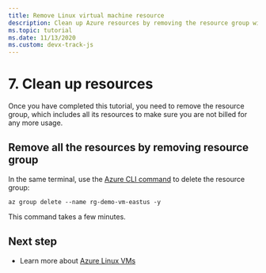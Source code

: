 ```yaml
---
title: Remove Linux virtual machine resource
description: Clean up Azure resources by removing the resource group with an Azure CLI command. 
ms.topic: tutorial
ms.date: 11/13/2020
ms.custom: devx-track-js
---
```


# 7. Clean up resources

Once you have completed this tutorial, you need to remove the resource group, which includes all its resources to make sure you are not billed for any more usage. 

## Remove all the resources by removing resource group

In the same terminal, use the [Azure CLI command](/cli/azure/group?view=azure-cli-latest#az_group_delete) to delete the resource group:

```azurecli
az group delete --name rg-demo-vm-eastus -y
```

This command takes a few minutes. 

## Next step

* Learn more about [Azure Linux VMs](/virtual-machines)
